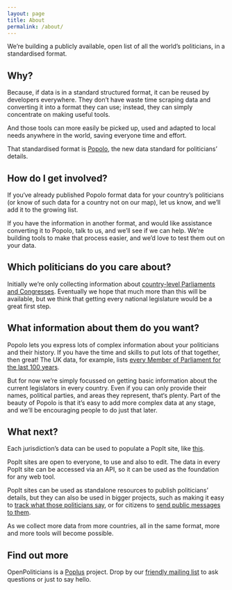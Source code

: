 ```yaml
---
layout: page
title: About
permalink: /about/
---
```


We’re building a publicly available, open list of all the world’s politicians, in a standardised format. 

## Why? 

Because, if data is in a standard structured format, it can be reused by
developers everywhere. They don’t have waste time scraping data and
converting it into a format they can use; instead, they can simply
concentrate on making useful tools. 

And those tools can more easily be picked up, used and adapted to local
needs anywhere in the world, saving everyone time and effort.

That standardised format is [Popolo](http://www.popoloproject.com/), the
new data standard for politicians’ details.

## How do I get involved?

If you‘ve already published Popolo format data for your country’s
politicians (or know of such data for a country not on our map),
let us know, and we’ll add it to the growing list.

If you have the information in another format, and would like assistance
converting it to Popolo, talk to us, and we’ll see if we can help. We’re
building tools to make that process easier, and we’d love to test them
out on your data.

## Which politicians do you care about?

Initially we’re only collecting information about 
[country-level Parliaments and Congresses](http://en.wikipedia.org/wiki/List_of_legislatures_by_country).
Eventually we hope that much more than this will be available, but we
think that getting every national legislature would be a great first
step.

## What information about them do you want?

Popolo lets you express lots of complex information about your
politicians and their history. If you have the time and skills to put
lots of that together, then great! The UK data, for example, lists 
[every Member of Parliament for the last 100 years](https://parliament.popit.mysociety.org/persons/). 

But for now we’re simply focussed on getting basic information about the
current legislators in every country. Even if you can only provide their
names, political parties, and areas they represent, that‘s plenty. Part
of the beauty of Popolo is that it’s easy to add more complex data at
any stage, and we’ll be encouraging people to do just that later.

## What next?

Each jurisdiction’s data can be used to populate a PopIt site, like
[this](https://sinar-malaysia.popit.mysociety.org/). 

PopIt sites are open to everyone, to use and also to edit. The data in
every PopIt site can be accessed via an API, so it can be used as the
foundation for any web tool.

PopIt sites can be used as standalone resources to publish politicians’
details, but they can also be used in bigger projects, such as making it
easy to [track what those politicians say](http://sayit.poplus.org/), or
for citizens to [send public messages to them](http://writeit.poplus.org/). 

As we collect more data from more countries, all in the same format,
more and more tools will become possible.

## Find out more

OpenPoliticians is a [Poplus](http://www.poplus.org/) project. Drop by
our [friendly mailing list](https://groups.google.com/forum/#!forum/poplus) 
to ask questions or just to say hello.

